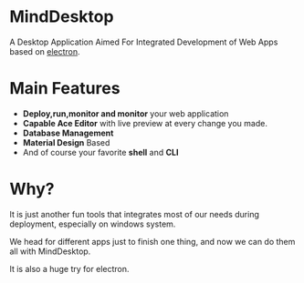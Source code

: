 # MindDesktop
A Desktop Application Aimed For Integrated Development of Web Apps based on [electron](https://github.com/atom/electron).

# Main Features
* **Deploy,run,monitor and monitor** your web application
* **Capable Ace Editor** with live preview at every change you made.
* **Database Management**
* **Material Design** Based
* And of course your favorite **shell** and **CLI**

# Why?
It is just another fun tools that integrates most of our needs during deployment, especially on windows system.

We head for different apps just to finish one thing, and now we can do them all with MindDesktop.

It is also a huge try for electron.
